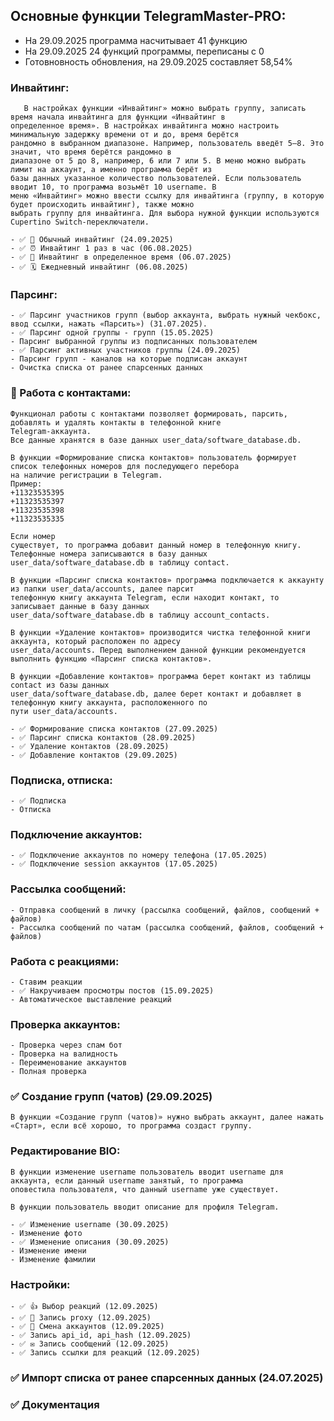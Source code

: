 <h2>Основные функции TelegramMaster-PRO:</h2>

- На 29.09.2025 программа насчитывает 41 функцию
- На 29.09.2025 24 функций программы, переписаны с 0
- Готовновность обновления, на 29.09.2025 составляет 58,54%

### Инвайтинг:

       В настройках функции «Инвайтинг» можно выбрать группу, записать время начала инвайтинга для функции «Инвайтинг в 
    определенное время». В настройках инвайтинга можно настроить минимальную задержку времени от и до, время берётся 
    рандомно в выбранном диапазоне. Например, пользователь введёт 5–8. Это значит, что время берётся рандомно в 
    диапазоне от 5 до 8, например, 6 или 7 или 5. В меню можно выбрать лимит на аккаунт, а именно программа берёт из 
    базы данных указанное количество пользователей. Если пользователь вводит 10, то программа возьмёт 10 username. В 
    меню «Инвайтинг» можно ввести ссылку для инвайтинга (группу, в которую будет происходить инвайтинг), также можно 
    выбрать группу для инвайтинга. Для выбора нужной функции используются Cupertino Switch-переключатели.

    - ✅ 🔄 Обычный инвайтинг (24.09.2025)
    - ✅ ⏰ Инвайтинг 1 раз в час (06.08.2025)
    - ✅ 📅 Инвайтинг в определенное время (06.07.2025)
    - ✅ 🗓️ Ежедневный инвайтинг (06.08.2025)

### Парсинг:

    - ✅ Парсинг участников групп (выбор аккаунта, выбрать нужный чекбокс, ввод ссылки, нажать «Парсить») (31.07.2025).
    - ✅ Парсинг одной группы - групп (15.05.2025)
    - Парсинг выбранной группы из подписанных пользователем
    - ✅ Парсинг активных участников группы (24.09.2025)
    - Парсинг групп - каналов на которые подписан аккаунт
    - Очистка списка от ранее спарсенных данных

### 📒 Работа с контактами:

    Функционал работы с контактами позволяет формировать, парсить, добавлять и удалять контакты в телефонной книге 
    Telegram-аккаунта.
    Все данные хранятся в базе данных user_data/software_database.db.

    В функции «Формирование списка контактов» пользователь формирует список телефонных номеров для последующего перебора
    на наличие регистрации в Telegram. 
    Пример: 
    +11323535395
    +11323535397
    +11323535398
    +11323535335

    Если номер 
    существует, то программа добавит данный номер в телефонную книгу. Телефонные номера записываются в базу данных 
    user_data/software_database.db в таблицу contact.

    В функции «Парсинг списка контактов» программа подключается к аккаунту из папки user_data/accounts, далее парсит 
    телефонную книгу аккаунта Telegram, если находит контакт, то записывает данные в базу данных 
    user_data/software_database.db в таблицу account_contacts.
    
    В функции «Удаление контактов» производится чистка телефонной книги аккаунта, который расположен по адресу 
    user_data/accounts. Перед выполнением данной функции рекомендуется выполнить функцию «Парсинг списка контактов».
    
    В функции «Добавление контактов» программа берет контакт из таблицы contact из базы данных 
    user_data/software_database.db, далее берет контакт и добавляет в телефонную книгу аккаунта, расположенного по 
    пути user_data/accounts.

    - ✅ Формирование списка контактов (27.09.2025)
    - ✅ Парсинг списка контактов (28.09.2025)
    - ✅ Удаление контактов (28.09.2025)
    - ✅ Добавление контактов (29.09.2025)

### Подписка, отписка:

    - ✅ Подписка
    - Отписка

### Подключение аккаунтов:

    - ✅ Подключение аккаунтов по номеру телефона (17.05.2025)
    - ✅ Подключение session аккаунтов (17.05.2025)

### Рассылка сообщений:

    - Отправка сообщений в личку (рассылка сообщений, файлов, сообщений + файлов)
    - Рассылка сообщений по чатам (рассылка сообщений, файлов, сообщений + файлов)

### Работа с реакциями:

    - Ставим реакции
    - ✅ Накручиваем просмотры постов (15.09.2025)
    - Автоматическое выставление реакций

### Проверка аккаунтов:

    - Проверка через спам бот
    - Проверка на валидность
    - Переименование аккаунтов
    - Полная проверка

### ✅ Создание групп (чатов) (29.09.2025)

    В функции «Создание групп (чатов)» нужно выбрать аккаунт, далее нажать «Старт», если всё хорошо, то программа создаст группу.

### Редактирование BIO:

    В функции изменение username пользователь вводит username для аккаунта, если данный username занятый, то программа 
    оповестила пользователя, что данный username уже существует.
    
    В функции пользователь вводит описание для профиля Telegram.

    - ✅ Изменение username (30.09.2025)
    - Изменение фото
    - ✅ Изменение описания (30.09.2025)
    - Изменение имени
    - Изменение фамилии

### Настройки:

    - ✅ 👍 Выбор реакций (12.09.2025)
    - ✅ 🔐 Запись proxy (12.09.2025)
    - ✅ 🔄 Смена аккаунтов (12.09.2025)
    - ✅ Запись api_id, api_hash (12.09.2025)
    - ✅ ✉️ Запись сообщений (12.09.2025)
    - ✅ Запись ссылки для реакций (12.09.2025)

### ✅ Импорт списка от ранее спарсенных данных (24.07.2025)

### ✅ Документация